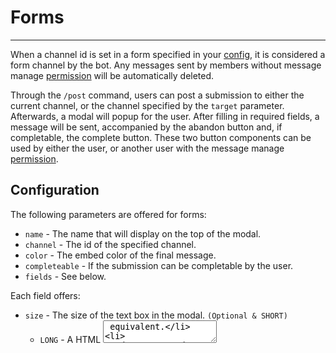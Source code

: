 # Forms

---

When a channel id is set in a form specified in your [config](index.md), it is considered a form channel by the bot. Any messages sent by members without message manage [permission](../discord/perms.md) will be automatically deleted.

Through the `/post` command, users can post a submission to either the current channel, or the channel specified by the `target` parameter. Afterwards, a modal will popup for the user. After filling in required fields, a message will be sent, accompanied by the abandon button and, if completable, the complete button. These two button components can be used by either the user, or another user with the message manage [permission](../discord/perms.md). 


## Configuration

The following parameters are offered for forms:

- `name` - The name that will display on the top of the modal.
- `channel` - The id of the specified channel.
- `color` - The embed color of the final message.
- `completeable` - If the submission can be completable by the user.
- `fields` - See below.

Each field offers:

- `size` - The size of the text box in the modal. `(Optional & SHORT)`
  - `LONG` - A HTML <textarea> equivalent. 
  - `SHORT` - A short box that doesn't allow new lines.
- `isTitle` - Should the input of this field be the title of the embed message? Only one field with this true should be specified. If none is specified, the bot will default to `Submission by {DiscordUser#0000}`. (Optional)
- `name` - The name of this field.
- `min` & `max` - If `isNumber` is enabled, this will act as the number range, otherwise the letter count. Default `0` and `4000` respectively. `(Optional)`
- `inline` - Whether this field will be displayed inline or not in the final embed. `(Optional & false)`
- `isImage` - Should this field be an image url that will be set as the embed message's image? `(Optional & false)`
- `optional` - Is this field optional? `(Optional & false)`

### Example
```yaml
forms:
    - channel: 759935175060094976
      name: "Paid Requests"
      color: "#000000"
      completable: true
      fields:
          - name: Subject
            min: 2
            max: 24
            is-title: true
          - name: Description
            size: LONG
          - name: Budget (USD)
            is-number: true
            min: 1
            max: 1000
          - name: Example picture
            optional: true
            is-image: true
```

### Output
<div style="width: 100%; display: grid; grid-template-columns: 300px 300px; grid-template-rows: 1fr 1fr; gap: 30px;">
    <style>
      img {
        max-width: 300px; 
      }
    </style>
    <img src="../assets/modal_example.png" alt="Example modal">
    <img src="../assets/output_untouched.png" alt="Example output">
    <img src="../assets/output_completed.png" alt="Example completed output">
</div>
